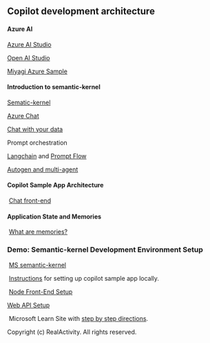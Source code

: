 ## Copilot development architecture

#### Azure AI

[Azure AI Studio](https://oai.azure.com/)

[Open AI Studio](https://oai.azure.com/)

[Miyagi Azure Sample](https://github.com/Azure-Samples/miyagi)

#### Introduction to semantic-kernel

[Sematic-kernel](https://github.com/microsoft/semantic-kernel)

[Azure](https://github.com/microsoft/azurechat)[ ](https://github.com/microsoft/azurechat)[Cha](https://github.com/microsoft/azurechat)[t](https://github.com/microsoft/azurechat)

[Chat with your data](https://techcommunity.microsoft.com/t5/ai-azure-ai-services-blog/introducing-the-chat-with-your-data-solution-accelerator-now/ba-p/3958979)

Prompt orchestration

[Langchain](https://www.langchain.com/) and [Prompt Flow](https://github.com/microsoft/promptflow)

[Autogen](https://github.com/microsoft/autogen)[ and multi-agent](https://github.com/microsoft/autogen)

#### Copilot Sample App Architecture

​	[Chat front-end](https://learn.microsoft.com/en-us/semantic-kernel/chat-copilot/getting-started?tabs=Windows%2CPowershell) 

#### Application State and Memories

​	[What are memories?](https://learn.microsoft.com/en-us/semantic-kernel/memories/)

### Demo: Semantic-kernel Development Environment Setup

​	[MS semantic-kernel](https://github.com/microsoft/semantic-kernel)

​	[Instructions](https://github.com/microsoft/chat-copilot/blob/main/README.md) for setting up copilot sample app locally.

​	[Node Front-End Setup](https://github.com/microsoft/chat-copilot/blob/main/webapp/README.md)

[	Web API Setup](https://github.com/microsoft/chat-copilot/blob/main/webapi/README.md)

​	Microsoft Learn Site with [step by step directions](https://learn.microsoft.com/en-us/semantic-kernel/chat-copilot/).



Copyright (c) RealActivity. All rights reserved.